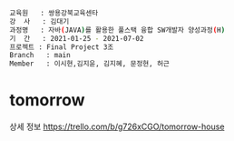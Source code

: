 ```bash
교육원   : 쌍용강북교육센타
강  사   : 김대기
과정명   : 자바(JAVA)를 활용한 풀스택 융합 SW개발자 양성과정(H)
기  간   : 2021-01-25 - 2021-07-02
프로젝트 : Final Project 3조
Branch   : main
Member   : 이시현,김지윤, 김지혜, 문정현, 허근

```




# tomorrow
 
 
 
 상세 정보
 https://trello.com/b/g726xCGO/tomorrow-house

